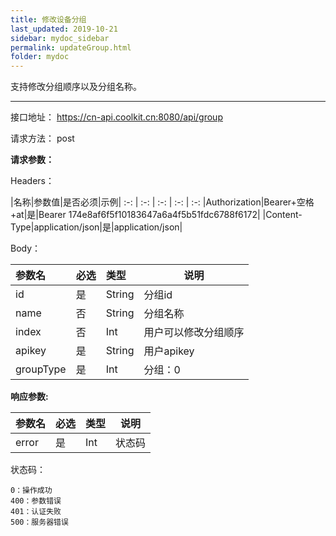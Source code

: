 ```yaml
---
title: 修改设备分组
last_updated: 2019-10-21
sidebar: mydoc_sidebar
permalink: updateGroup.html
folder: mydoc
---
```


支持修改分组顺序以及分组名称。

---

接口地址： https://cn-api.coolkit.cn:8080/api/group

请求方法： post

**请求参数：**

Headers：

|名称|参数值|是否必须|示例|
:-: | :-: | :-: | :-: | :-:
|Authorization|Bearer+空格+at|是|Bearer 174e8af6f5f10183647a6a4f5b51fdc6788f6172|
|Content-Type|application/json|是|application/json|

Body：

|参数名|必选|类型|说明|
|:----    |:---|:----- |-----   |
|id |是  |String | 分组id |
|name |否  |String | 分组名称 |
|index |否  |Int | 用户可以修改分组顺序 |
|apikey |是  |String | 用户apikey  |
|groupType |是  |Int | 分组：0  |

**响应参数:**

|参数名|必选|类型|说明|
|:----    |:---|:----- |-----   |
|error |是  |Int | 状态码  |

状态码：

    0：操作成功
    400：参数错误
    401：认证失败
    500：服务器错误